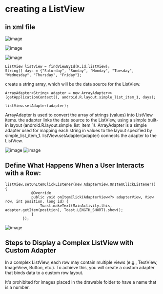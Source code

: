 #  creating a ListView

in xml file 
-

![image](https://github.com/user-attachments/assets/0bd6f496-dc5c-4d9c-b82d-2ee9ee399b6f)

![image](https://github.com/user-attachments/assets/00e28cde-9249-44bf-a587-e72f294cfcf2)

![image](https://github.com/user-attachments/assets/a4c73241-1e72-4fae-bae5-a7f3b8b7a571)

```
ListView listView = findViewById(R.id.listView);
String[] days = {"Saturday", "Sunday", "Monday", "Tuesday", "Wednesday", "Thursday", "Friday"};

```
 create a string array, which will be the data source for the ListView.
```
ArrayAdapter<String> adapter = new ArrayAdapter<>(getApplicationContext(), android.R.layout.simple_list_item_1, days);

listView.setAdapter(adapter);
```
ArrayAdapter is used to convert the array of strings (values) into ListView items.
the adapter links the data source to the ListView, using a simple built-in layout (android.R.layout.simple_list_item_1).
ArrayAdapter is a simple adapter used for mapping each string in values to the layout specified by simple_list_item_1.
listView.setAdapter(adapter) connects the adapter to the ListView.

![image](https://github.com/user-attachments/assets/37971525-c4a4-4f43-a9e3-87c3e6224207)
![image](https://github.com/user-attachments/assets/038ceb2c-67fc-44f4-a658-fcb08b607acc)

Define What Happens When a User Interacts with a Row:
-
```
listView.setOnItemClickListener(new AdapterView.OnItemClickListener() {
            @Override
            public void onItemClick(AdapterView<?> adapterView, View row, int position, long id) {
                Toast.makeText(MainActivity.this, adapter.getItem(position), Toast.LENGTH_SHORT).show();
            }
        });

```

![image](https://github.com/user-attachments/assets/02884e87-cf0d-45af-bc07-dac85af335d6)



Steps to Display a Complex ListView with Custom Adapter
-
In a complex ListView, each row may contain multiple views (e.g., TextView, ImageView, Button, etc.). To achieve this, you will create a custom adapter that binds data to a custom row layout.

It's prohibited for images placed in the drawable folder to have a name that is a number.












